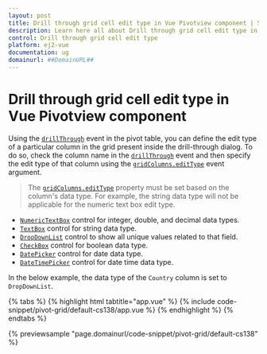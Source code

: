 ```yaml
---
layout: post
title: Drill through grid cell edit type in Vue Pivotview component | Syncfusion
description: Learn here all about Drill through grid cell edit type in Syncfusion Vue Pivotview component of Syncfusion Essential JS 2 and more.
control: Drill through grid cell edit type 
platform: ej2-vue
documentation: ug
domainurl: ##DomainURL##
---
```


# Drill through grid cell edit type in Vue Pivotview component

Using the [`drillThrough`](https://ej2.syncfusion.com/vue/documentation/api/pivotview#drillthrough) event in the pivot table, you can define the edit type of a particular column in the grid present inside the drill-through dialog. To do so, check the column name in the [`drillThrough`](https://ej2.syncfusion.com/vue/documentation/api/pivotview#drillthrough) event and then specify the edit type of that column using the [`gridColumns.editType`](https://ej2.syncfusion.com/vue/documentation/api/grid/column/#edittype) event argument.

> The [`gridColumns.editType`](https://ej2.syncfusion.com/vue/documentation/api/grid/column/#edittype) property must be set based on the column's data type. For example, the string data type will not be applicable for the numeric text box edit type.

* [`NumericTextBox`](https://ej2.syncfusion.com/vue/documentation/numerictextbox/) control for integer, double, and decimal data types.
* [`TextBox`](https://ej2.syncfusion.com/vue/documentation/textbox/) control for string data type.
* [`DropDownList`](https://ej2.syncfusion.com/vue/documentation/drop-down-list/) control to show all unique values related to that field.
* [`CheckBox`](https://ej2.syncfusion.com/vue/documentation/check-box/) control for boolean data type.
* [`DatePicker`](https://ej2.syncfusion.com/vue/documentation/datepicker/) control for date data type.
* [`DateTimePicker`](https://ej2.syncfusion.com/vue/documentation/datetimepicker/) control for date time data type.

In the below example, the data type of the `Country` column is set to `DropDownList`.

{% tabs %}
{% highlight html tabtitle="app.vue" %}
{% include code-snippet/pivot-grid/default-cs138/app.vue %}
{% endhighlight %}
{% endtabs %}
        
{% previewsample "page.domainurl/code-snippet/pivot-grid/default-cs138" %}